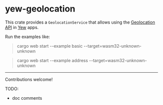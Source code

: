 # yew-geolocation

This crate provides a `GeolocationService` that allows using the [Geolocation API](https://developer.mozilla.org/en-US/docs/Web/API/Geolocation) in [Yew](https://crates.io/crates/yew) apps.

Run the examples like:

> cargo web start --example basic --target=wasm32-unknown-unknown

> cargo web start --example address --target=wasm32-unknown-unknown

---

Contributions welcome!

TODO:
- doc comments
